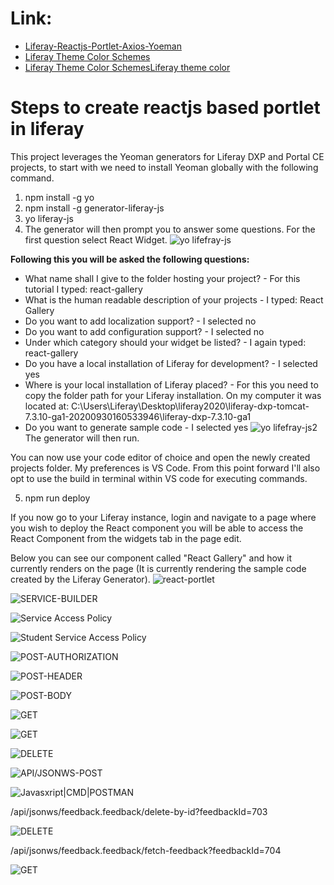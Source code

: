 # Link:
* [Liferay-Reactjs-Portlet-Axios-Yoeman](https://www.linkedin.com/pulse/how-build-react-component-liferay-dxp-paul-towers)
* [Liferay Theme Color Schemes](http://www.liferayui.com/color-schemes-in-liferay-theme)
* [Liferay Theme Color SchemesLiferay theme color](https://asbnotebook.com/2017/05/01/liferay-theme-color-schemes)
# Steps to create reactjs based portlet in liferay
This project leverages the Yeoman generators for Liferay DXP and Portal CE projects, to start with we need to install Yeoman globally with the following command.
1. npm install -g yo
2. npm install -g generator-liferay-js
3. yo liferay-js
4. The generator will then prompt you to answer some questions. For the first question select React Widget.
![yo lifefray-js](https://user-images.githubusercontent.com/56108097/105335828-8704ed80-5bfe-11eb-8922-97a9bd5ec09f.png)

**Following this you will be asked the following questions:**
* What name shall I give to the folder hosting your project? - For this tutorial I typed: react-gallery
* What is the human readable description of your projects - I typed: React Gallery
* Do you want to add localization support? - I selected no
* Do you want to add configuration support? - I selected no
* Under which category should your widget be listed? - I again typed: react-gallery
* Do you have a local installation of Liferay for development? - I selected yes
* Where is your local installation of Liferay placed? - For this you need to copy the folder path for your Liferay installation. On my computer it was located at: C:\Users\Liferay\Desktop\liferay2020\liferay-dxp-tomcat-7.3.10-ga1-20200930160533946\liferay-dxp-7.3.10-ga1
* Do you want to generate sample code - I selected yes
![yo lifefray-js2](https://user-images.githubusercontent.com/56108097/105339982-4f4c7480-5c03-11eb-851f-acb734330827.png)
The generator will then run.

You can now use your code editor of choice and open the newly created projects folder. My preferences is VS Code. From this point forward I'll also opt to use the build in terminal within VS code for executing commands.

5. npm run deploy

If you now go to your Liferay instance, login and navigate to a page where you wish to deploy the React component you will be able to access the React Component from the widgets tab in the page edit.

Below you can see our component called "React Gallery" and how it currently renders on the page (It is currently rendering the sample code created by the Liferay Generator).
![react-portlet](https://user-images.githubusercontent.com/56108097/105340225-a0f4ff00-5c03-11eb-856e-75af7978fe6e.png)

![SERVICE-BUILDER](https://user-images.githubusercontent.com/56108097/119019461-dabff180-b9ba-11eb-8375-4212dea647c0.png)

![Service Access Policy](https://user-images.githubusercontent.com/56108097/119021149-b2d18d80-b9bc-11eb-925e-9bbcb07a68d5.jpg)

![Student Service Access Policy](https://user-images.githubusercontent.com/56108097/119021166-b5cc7e00-b9bc-11eb-8d8d-f1dc5fbc77cc.png)

![POST-AUTHORIZATION](https://user-images.githubusercontent.com/56108097/119020214-997c1180-b9bb-11eb-97ec-f9f5c63ec95d.jpg)

![POST-HEADER](https://user-images.githubusercontent.com/56108097/119019535-e9a6a400-b9ba-11eb-8e14-24ec20ae4f0e.png)

![POST-BODY](https://user-images.githubusercontent.com/56108097/119019768-296d8b80-b9bb-11eb-89b1-61b5d3c0539a.png)

![GET](https://user-images.githubusercontent.com/56108097/119020726-350d8200-b9bc-11eb-8805-ba0d7b00720c.jpg)

![GET](https://user-images.githubusercontent.com/56108097/119148083-cb4bb180-ba69-11eb-96b1-bd7e5941aea6.jpg)

![DELETE](https://user-images.githubusercontent.com/56108097/119148063-c686fd80-ba69-11eb-9c3c-32217128fa73.png)

![API/JSONWS-POST](https://user-images.githubusercontent.com/56108097/119148097-cedf3880-ba69-11eb-8156-da98c4b17a5d.jpg)

![Javasxript|CMD|POSTMAN](https://user-images.githubusercontent.com/56108097/119148910-98ee8400-ba6a-11eb-8e65-0ae0a96efa4c.jpg)

/api/jsonws/feedback.feedback/delete-by-id?feedbackId=703

![DELETE](https://user-images.githubusercontent.com/56108097/119173755-4cfd0880-ba85-11eb-9cc0-f11541280b6f.png)

/api/jsonws/feedback.feedback/fetch-feedback?feedbackId=704

![GET](https://user-images.githubusercontent.com/56108097/119173761-4ff7f900-ba85-11eb-8e1d-efacd072e4eb.png)


